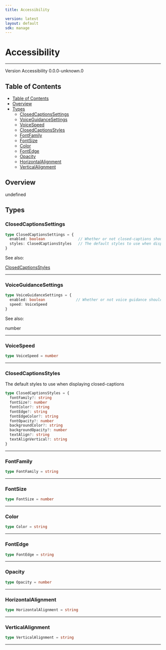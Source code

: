 ```yaml
---
title: Accessibility

version: latest
layout: default
sdk: manage
---
```


# Accessibility
---
Version Accessibility 0.0.0-unknown.0

## Table of Contents
   - [Table of Contents](#table-of-contents)
   - [Overview](#overview)
   - [Types](#types)
     - [ClosedCaptionsSettings](#closedcaptionssettings)
     - [VoiceGuidanceSettings](#voiceguidancesettings)
     - [VoiceSpeed](#voicespeed)
     - [ClosedCaptionsStyles](#closedcaptionsstyles)
     - [FontFamily](#fontfamily)
     - [FontSize](#fontsize)
     - [Color](#color)
     - [FontEdge](#fontedge)
     - [Opacity](#opacity)
     - [HorizontalAlignment](#horizontalalignment)
     - [VerticalAlignment](#verticalalignment)


## Overview
 undefined

## Types

### ClosedCaptionsSettings



```typescript
type ClosedCaptionsSettings = {
  enabled: boolean               // Whether or not closed-captions should be enabled by default
  styles: ClosedCaptionsStyles   // The default styles to use when displaying closed-captions
}
```

See also: 

[ClosedCaptionsStyles](#closedcaptionsstyles)

---

### VoiceGuidanceSettings



```typescript
type VoiceGuidanceSettings = {
  enabled: boolean              // Whether or not voice guidance should be enabled by default
  speed: VoiceSpeed
}
```

See also: 

number

---

### VoiceSpeed



```typescript
type VoiceSpeed = number
```



---

### ClosedCaptionsStyles

The default styles to use when displaying closed-captions

```typescript
type ClosedCaptionsStyles = {
  fontFamily?: string
  fontSize?: number
  fontColor?: string
  fontEdge?: string
  fontEdgeColor?: string
  fontOpacity?: number
  backgroundColor?: string
  backgroundOpacity?: number
  textAlign?: string
  textAlignVertical?: string
}
```



---

### FontFamily



```typescript
type FontFamily = string
```



---

### FontSize



```typescript
type FontSize = number
```



---

### Color



```typescript
type Color = string
```



---

### FontEdge



```typescript
type FontEdge = string
```



---

### Opacity



```typescript
type Opacity = number
```



---

### HorizontalAlignment



```typescript
type HorizontalAlignment = string
```



---

### VerticalAlignment



```typescript
type VerticalAlignment = string
```



---

